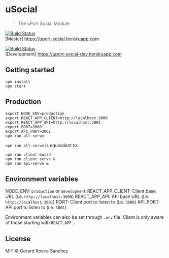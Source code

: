 # uSocial

> The uPort Social Module

[![Build Status](https://travis-ci.org/zurfyx/usocial.svg?branch=master)](https://travis-ci.org/zurfyx/usocial)<br/>
[Master] https://uport-social.herokuapp.com

[![Build Status](https://travis-ci.org/zurfyx/usocial.svg?branch=development)](https://travis-ci.org/zurfyx/usocial)<br/>
[Development] https://uport-social-dev.herokuapp.com

## Getting started

```
npm install
npm start
```

## Production

```
export NODE_ENV=production
export REACT_APP_CLIENT=http://localhost:3000
export REACT_APP_API=http://localhost:3001
export PORT=3000
export API_PORT=3001
npm run all-serve
```

`npm run all-serve` is equivalent to:

```
npm run client-build
npm run client-serve &
npm run api-serve &
```

## Environment variables

NODE_ENV: `production` or `development`
REACT_APP_CLIENT: Client base URL (i.e. `http://localhost:3000`)
REACT_APP_API: API base URL (i.e. `http://localhost:3001`)
PORT: Client port to listen to (i.e. `3000`)
API_PORT: API port to listen to (i.e. `3001`)

Environment variables can also be set through `.env` file. Client is only aware of those starting
with `REACT_APP_`.

## License

MIT © Gerard Rovira Sánchez
